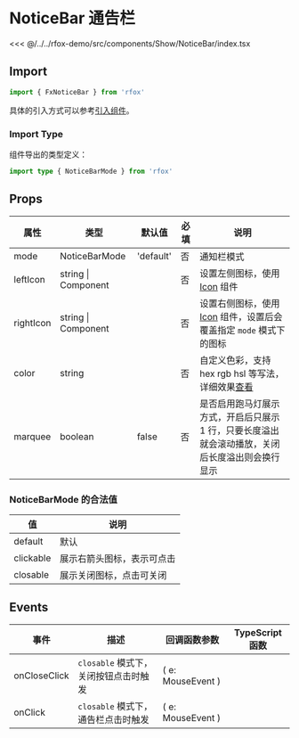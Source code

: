 # NoticeBar 通告栏

<CodeDemo name="NoticeBar">

<<< @/../../rfox-demo/src/components/Show/NoticeBar/index.tsx

</CodeDemo>

## Import

```js
import { FxNoticeBar } from 'rfox'
```

具体的引入方式可以参考[引入组件](../guide/import.md)。

### Import Type

组件导出的类型定义：

```ts
import type { NoticeBarMode } from 'rfox'
```

## Props

| 属性      | 类型                | 默认值    | 必填 | 说明                                                                                            |
| --------- | ------------------- | --------- | ---- | ----------------------------------------------------------------------------------------------- |
| mode      | NoticeBarMode       | 'default' | 否   | 通知栏模式                                                                                      |
| leftIcon  | string \| Component |           | 否   | 设置左侧图标，使用 [Icon](./Icon.md) 组件                                                       |
| rightIcon | string \| Component |           | 否   | 设置右侧图标，使用 [Icon](./Icon.md) 组件，设置后会覆盖指定 `mode` 模式下的图标                 |
| color     | string              |           | 否   | 自定义色彩，支持 hex rgb hsl 等写法，详细效果[查看](../design/color.md#自定义色彩)              |
| marquee   | boolean             | false     | 否   | 是否启用跑马灯展示方式，开启后只展示 1 行，只要长度溢出就会滚动播放，关闭后长度溢出则会换行显示 |

### NoticeBarMode 的合法值

| 值        | 说明                       |
| --------- | -------------------------- |
| default   | 默认                       |
| clickable | 展示右箭头图标，表示可点击 |
| closable  | 展示关闭图标，点击可关闭   |

## Events

| 事件         | 描述                                  | 回调函数参数      | TypeScript 函数 |
| ------------ | ------------------------------------- | ----------------- | --------------- |
| onCloseClick | `closable` 模式下，关闭按钮点击时触发 | ( e: MouseEvent ) |                 |
| onClick      | `closable` 模式下，通告栏点击时触发   | ( e: MouseEvent ) |                 |
